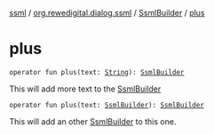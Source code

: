 [ssml](../../index.md) / [org.rewedigital.dialog.ssml](../index.md) / [SsmlBuilder](index.md) / [plus](./plus.md)

# plus

`operator fun plus(text: `[`String`](https://kotlinlang.org/api/latest/jvm/stdlib/kotlin/-string/index.html)`): `[`SsmlBuilder`](index.md)

This will add more text to the [SsmlBuilder](index.md)

`operator fun plus(text: `[`SsmlBuilder`](index.md)`): `[`SsmlBuilder`](index.md)

This will add an other [SsmlBuilder](index.md) to this one.

